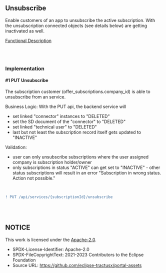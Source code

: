## Unsubscribe

Enable customers of an app to unsubscribe the active subscription.
With the unsubscription connected objects (see details below) are getting inactivated as well.

[Functional Description](</docs/05.%20Service(s)/03.%20Service%20Subscription/04.%20Service%20Unsubscribe.md>)

<br>
<br>

### Implementation

#### #1 PUT Unsubscribe

The subscription customer (offer_subscriptions.company_id) is able to unsubscribe from an service.
<br>

Business Logic:
With the PUT api, the backend service will

- set linked "connector" instances to "DELETED"
- set the SD document of the "connector" to "DELETED"
- set linked "technical user" to "DELETED"
- last but not least the subscription record itself gets updated to "INACTIVE"

Validation:

- user can only unsubscribe subscriptions where the user assigned company is subscription holder/owner
- only subscriptions in status "ACTIVE" can get set to "INACTIVE" - other status subscriptions will result in an error "Subscription in wrong status. Action not possible."

<br>

```diff
! PUT /api/services/{subscriptionId}/unsubscribe
```

<br>
<br>

## NOTICE

This work is licensed under the [Apache-2.0](https://www.apache.org/licenses/LICENSE-2.0).

- SPDX-License-Identifier: Apache-2.0
- SPDX-FileCopyrightText: 2021-2023 Contributors to the Eclipse Foundation
- Source URL: https://github.com/eclipse-tractusx/portal-assets
